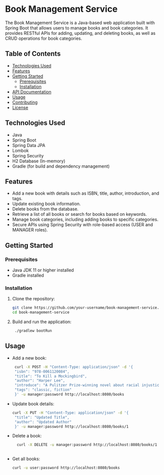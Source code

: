 # Book Management Service

The Book Management Service is a Java-based web application built with Spring Boot that allows users to manage books and book categories. It provides RESTful APIs for adding, updating, and deleting books, as well as CRUD operations for book categories.

## Table of Contents

- [Technologies Used](#technologies-used)
- [Features](#features)
- [Getting Started](#getting-started)
    - [Prerequisites](#prerequisites)
    - [Installation](#installation)
- [API Documentation](#api-documentation)
- [Usage](#usage)
- [Contributing](#contributing)
- [License](#license)

## Technologies Used

- Java
- Spring Boot
- Spring Data JPA
- Lombok
- Spring Security
- H2 Database (In-memory)
- Gradle (for build and dependency management)

## Features

- Add a new book with details such as ISBN, title, author, introduction, and tags.
- Update existing book information.
- Delete books from the database.
- Retrieve a list of all books or search for books based on keywords.
- Manage book categories, including adding books to specific categories.
- Secure APIs using Spring Security with role-based access (USER and MANAGER roles).

## Getting Started

### Prerequisites

- Java JDK 11 or higher installed
- Gradle installed

### Installation

1. Clone the repository:

   ```bash
   git clone https://github.com/your-username/book-management-service.git
   cd book-management-service

2. Build and run the application:

   ```bash
    ./gradlew bootRun

## Usage

- Add a new book:

   ```bash
    curl -X POST -H "Content-Type: application/json" -d '{
    "isbn": "978-0061120084",
    "title": "To Kill a Mockingbird",
    "author": "Harper Lee",
    "introduce": "A Pulitzer Prize-winning novel about racial injustice and moral growth.",
    "tags": "classic, fiction"
    }' -u manager:password http://localhost:8080/books

- Update book details:
   ```bash
  curl -X PUT -H "Content-Type: application/json" -d '{
    "title": "Updated Title",
    "author": "Updated Author"
    }' -u manager:password http://localhost:8080/books/1
  
- Delete a book:
  ```bash
    curl -X DELETE -u manager:password http://localhost:8080/books/1
    
- Get all books:
  ```bash
  curl -u user:password http://localhost:8080/books

